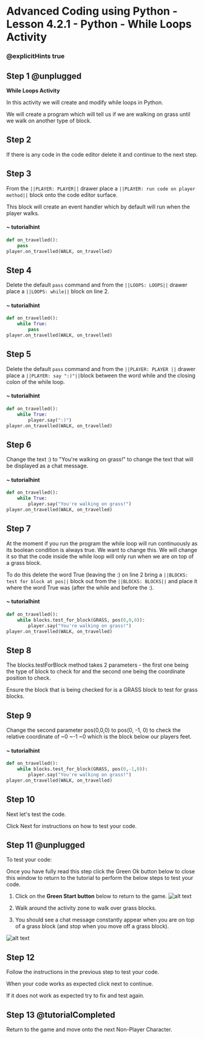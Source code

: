 # Advanced Coding using Python - Lesson 4.2.1 - Python - While Loops Activity

### @explicitHints true


## Step 1 @unplugged
**While Loops Activity**

In this activity we will create and modify while loops in Python.

We will create a program which will tell us if we are walking on grass until we walk on another type of block.

## Step 2
If there is any code in the code editor delete it and continue to the next step. 

## Step 3 
From the ``||PLAYER: PLAYER||`` drawer place a ``||PLAYER: run code on player method||``  block onto the code editor surface.

This block will create an event handler which by default will run when the player walks.

#### ~ tutorialhint
```python
def on_travelled():
    pass
player.on_travelled(WALK, on_travelled)
```

## Step 4 
Delete the default `pass` command and from the ``||LOOPS: LOOPS||`` drawer place a ``||LOOPS: while||`` block on line 2.
#### ~ tutorialhint
```python
def on_travelled():
    while True:
        pass
player.on_travelled(WALK, on_travelled)
```

## Step 5
Delete the default `pass` command and from the ``||PLAYER: PLAYER ||`` drawer place a ``||PLAYER: say ":)"||``block between the word while and the closing colon of the while loop.
#### ~ tutorialhint
```python
def on_travelled():
    while True:
        player.say(":)")
player.on_travelled(WALK, on_travelled)
```

## Step 6 
Change the text :) to "You're walking on grass!" to change the text that will be displayed as a chat message.
#### ~ tutorialhint
```python
def on_travelled():
    while True:
        player.say("You're walking on grass!")
player.on_travelled(WALK, on_travelled)
```

## Step 7 
At the moment if you run the program the while loop will run continuously as its boolean condition is always true. 
We want to change this. 
We will change it so that the code inside the while loop will only run when we are on top of a grass block.

To do this delete the word True (leaving the :) on line 2 bring a ``||BLOCKS: test for block at pos||`` block out from the ``||BLOCKS: BLOCKS||`` and place it where the word True was (after the while and before the :).
#### ~ tutorialhint
```python
def on_travelled():
    while blocks.test_for_block(GRASS, pos(0,0,0)):
        player.say("You're walking on grass!")
player.on_travelled(WALK, on_travelled)
```
## Step 8 
The blocks.testForBlock method takes 2 parameters - the first one being the type of block to check for and the second one being the coordinate position to check.

Ensure the block that is being checked for is a GRASS block to test for grass blocks.

## Step 9 
Change the second parameter pos(0,0,0) to pos(0, -1, 0) to check the relative coordinate of ~0 ~-1 ~0 which is the block below our players feet.
#### ~ tutorialhint
```python
def on_travelled():
    while blocks.test_for_block(GRASS, pos(0,-1,0)):
        player.say("You're walking on grass!")
player.on_travelled(WALK, on_travelled)

```

## Step 10
Next let's test the code.

Click Next for instructions on how to test your code.

## Step 11 @unplugged
To test your code:

Once you have fully read this step click the Green Ok button below to close this window to return to the tutorial to perform the below steps to test your code.

1. Click on the **Green Start button** below to return to the game.
![alt text](https://advancedpyv3.codingcredentials.com/Lesson3/3.2.1/images/1.jpg?raw=true "Start")

2. Walk around the activity zone to walk over grass blocks.

3. You should see a chat message constantly appear when you are on top of a grass block (and stop when you move off a grass block).

![alt text](https://advancedpyv3.codingcredentials.com/Lesson4/4.2.1/images/2.jpg?raw=true "Test")

## Step 12
Follow the instructions in the previous step to test your code.

When your code works as expected click next to continue.

If it does not work as expected try to fix and test again.

## Step 13 @tutorialCompleted
Return to the game and move onto the next Non-Player Character.
